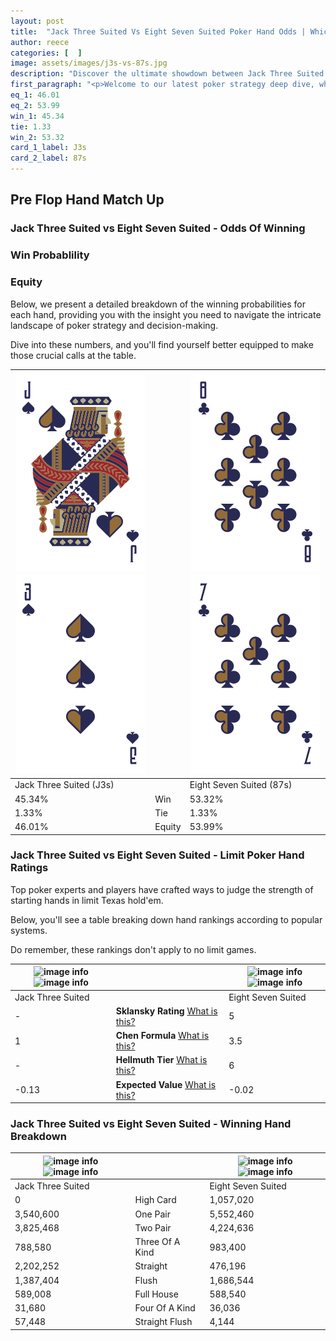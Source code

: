 ```yaml
---
layout: post
title:  "Jack Three Suited Vs Eight Seven Suited Poker Hand Odds | Which Is The Better Hand In Poker? A Complete Guide"
author: reece
categories: [  ]
image: assets/images/j3s-vs-87s.jpg
description: "Discover the ultimate showdown between Jack Three Suited and Eight Seven Suited in poker! Uncover the odds, strategies, and scenarios where one hand triumphs over the other. Get ready to up your poker game with this thrilling analysis."
first_paragraph: "<p>Welcome to our latest poker strategy deep dive, where we're pitting two distinct hands against each other in a high-stakes showdown: Jack Three Suited vs Eight Seven Suited.</p><p>In the dynamic world of poker, every decision counts, and knowing which hand holds the upper hand is key to your success at the table.</p><p>In this article, we'll dissect these two hands, explore the scenarios where one dominates the other, and equip you with the knowledge to make strategic choices that can tip the odds in your favor.</p><p>Get ready to unravel the intriguing dynamics of these poker hands and elevate your game to new heights.</p>"
eq_1: 46.01
eq_2: 53.99
win_1: 45.34
tie: 1.33
win_2: 53.32
card_1_label: J3s
card_2_label: 87s
---
```




[comment]: # (sp0)

## Pre Flop Hand Match Up

<div class="table hand-ratings" markdown="1"> 



### Jack Three Suited vs Eight Seven Suited - Odds Of Winning


  
<div class="row graphs"> 
<div class="col-lg-6">
    <h3>Win Probablility</h3>
    <canvas id="WinChart"></canvas>
</div>
<div class="col-lg-6">
    <h3>Equity</h3>
    <canvas id="EquityChart"></canvas>
</div>
</div>

  Below, we present a detailed breakdown of the winning probabilities for each hand, providing you with the insight you need to navigate the intricate landscape of poker strategy and decision-making. 

Dive into these numbers, and you'll find yourself better equipped to make those crucial calls at the table.


    
| ![image info](assets/images/hand1/j.png) ![image info](assets/images/hand1/3.png) |  | ![image info](assets/images/hand2/8.png) ![image info](assets/images/hand2/7.png) |
| -------- | -------- | -------- |
| Jack Three Suited (J3s) |  | Eight Seven Suited (87s) |
| 45.34% | Win | 53.32% |
| 1.33% | Tie | 1.33% |
| 46.01% | Equity | 53.99% |




[comment]: # (sp1)



### Jack Three Suited vs Eight Seven Suited - Limit Poker Hand Ratings

Top poker experts and players have crafted ways to judge the strength of starting hands in limit Texas hold'em. 

Below, you'll see a table breaking down hand rankings according to popular systems. 

Do remember, these rankings don't apply to no limit games.


    
| ![image info](https://www.riverpairs.com/assets/images/hand1/j.png) ![image info](https://www.riverpairs.com/assets/images/hand1/3.png) |  | ![image info](https://www.riverpairs.com/assets/images/hand2/8.png) ![image info](https://www.riverpairs.com/assets/images/hand2/7.png) |
| -------- | -------- | -------- |
| Jack Three Suited |  | Eight Seven Suited |
| - | **Sklansky Rating** [What is this?](/sklansky-rating-explained) | 5 |
| 1 | **Chen Formula** [What is this?](/chen-formula-explained) | 3.5 |
| - | **Hellmuth Tier** [What is this?](/Hellmuth-tier-explained) | 6 |
| -0.13 | **Expected Value** [What is this?](/expected-value-explained) | -0.02 |




[comment]: # (sp2)



### Jack Three Suited vs Eight Seven Suited - Winning Hand Breakdown


    
| ![image info](https://www.riverpairs.com/assets/images/hand1/j.png) ![image info](https://www.riverpairs.com/assets/images/hand1/3.png) |  | ![image info](https://www.riverpairs.com/assets/images/hand2/8.png) ![image info](https://www.riverpairs.com/assets/images/hand2/7.png) |
| -------- | -------- | -------- |
| Jack Three Suited |  | Eight Seven Suited |
| 0 | High Card | 1,057,020 |
| 3,540,600 | One Pair | 5,552,460 |
| 3,825,468 | Two Pair | 4,224,636 |
| 788,580 | Three Of A Kind | 983,400 |
| 2,202,252 | Straight | 476,196 |
| 1,387,404 | Flush | 1,686,544 |
| 589,008 | Full House | 588,540 |
| 31,680 | Four Of A Kind | 36,036 |
| 57,448 | Straight Flush | 4,144 |




[comment]: # (sp3)



</div>

[comment]: # (sp4)



[comment]: # (sp5)

